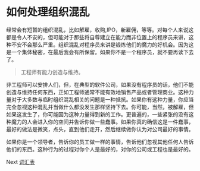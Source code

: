 # 如何处理组织混乱

经常会有短暂的组织混乱，比如解雇，收购,IPO，新雇佣，等等。对每个人来说这都是令人不安的，但可能对于那些将自尊建立在能力而非位置上的程序员来讲，这种不安不会那么严重。组织混乱对程序员来讲是锻炼他们的魔力的好机会。因为这是一个集体秘密，在最后我会有所保留。如果你不是一个程序员，就不要再读下去了。

> 工程师有能力创造与维持。

非工程师可以安排人们，但，在典型的软件公司，如果没有程序员的话，他们不能创造与维持任何东西，正如工程师通常不能有效地销售产品或者管理商业。这种力量对于大多数与临时组织混乱相关的问题是一种抵抗。如果你有这种力量，你应当完全忽视这种混乱并当做什么都没发生那样坚持下去。你可能，当然，被解雇，但如果这发生了，你可能因为这种力量得到新的工作。更普遍的，一些紧张的没有这种魔力的人会进入你的空间并告诉你做一些蠢事。如果你真的确信这是一件蠢事，最好的做法是微笑，点头，直到他们走开，然后继续做你认为对公司最好的事情。

如果你是一个领导者，告诉你的员工做一样的事情，告诉他们忽视其他任何人告诉他们的东西。这种行为的过程对你个人是最好的，对你的公司或工程也是最好的。

Next [词汇表](../../4-Glossary.md)
